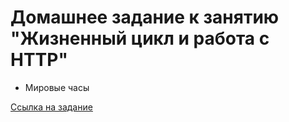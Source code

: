 # Домашнее задание к занятию "Жизненный цикл и работа с HTTP"
 - Мировые часы

[Ссылка на задание](https://github.com/netology-code/ra16-homeworks/tree/ra-51/lifecycle-http/watches)